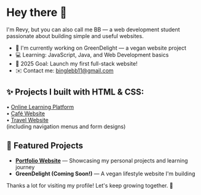 # Hey there 👋

I'm Revy, but you can also call me BB — a web development student passionate about building simple and useful websites.

- 🔭 I'm currently working on GreenDelight — a vegan website project
- 💻 Learning: JavaScript, Java, and Web Development basics
- 🎯 2025 Goal: Launch my first full-stack website!
- ✉️ Contact me: binglebb11@gmail.com

## ✨ Projects I built with HTML & CSS:  
  • [Online Learning Platform](https://github.com/bingle-bb/CreaNova-Academy)  
  • [Café Website](https://github.com/revy/screensip-cafe)  
  • [Travel Website](https://github.com/revy/travel-website)  
  (including navigation menus and form designs)
  
## 🚀 Featured Projects

- **[Portfolio Website](https://github.com/revy/portfolio)** — Showcasing my personal projects and learning journey
- **GreenDelight (Coming Soon!)** — A vegan lifestyle website I'm building

Thanks a lot for visiting my profile! Let's keep growing together. 🚀
